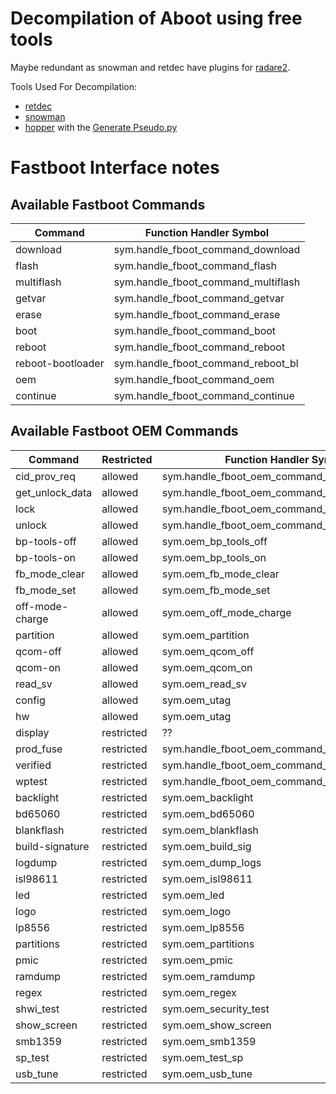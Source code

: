 # Decompilation of Aboot using free tools

Maybe redundant as snowman and retdec have plugins for [radare2](https://github.com/radare/radare2).

Tools Used For Decompilation:
* [retdec](https://retdec.com/)
* [snowman](https://github.com/yegord/snowman) 
* [hopper]() with the [Generate Pseudo.py](https://github.com/phracker/HopperScripts/blob/9468cdadb2c139d474662ae82716a5098e7350e4/Generate%20PseudoCode.py)


# Fastboot Interface notes
## Available Fastboot Commands
Command            | Function Handler Symbol
---                | ---
download           | sym.handle_fboot_command_download
flash              | sym.handle_fboot_command_flash
multiflash         | sym.handle_fboot_command_multiflash
getvar             | sym.handle_fboot_command_getvar
erase              | sym.handle_fboot_command_erase
boot               | sym.handle_fboot_command_boot
reboot             | sym.handle_fboot_command_reboot
reboot-bootloader  | sym.handle_fboot_command_reboot_bl
oem                | sym.handle_fboot_command_oem
continue           | sym.handle_fboot_command_continue

## Available Fastboot OEM Commands
Command          | Restricted  | Function Handler Symbol
---              | ---         | ---
cid_prov_req     | allowed     | sym.handle_fboot_oem_command_cid_prov_req
get_unlock_data  | allowed     | sym.handle_fboot_oem_command_get_unlock_data
lock             | allowed     | sym.handle_fboot_oem_command_lock
unlock           | allowed     | sym.handle_fboot_oem_command_unlock
bp-tools-off     | allowed     | sym.oem_bp_tools_off
bp-tools-on      | allowed     | sym.oem_bp_tools_on
fb_mode_clear    | allowed     | sym.oem_fb_mode_clear
fb_mode_set      | allowed     | sym.oem_fb_mode_set
off-mode-charge  | allowed     | sym.oem_off_mode_charge
partition        | allowed     | sym.oem_partition
qcom-off         | allowed     | sym.oem_qcom_off
qcom-on          | allowed     | sym.oem_qcom_on
read_sv          | allowed     | sym.oem_read_sv
config           | allowed     | sym.oem_utag
hw               | allowed     | sym.oem_utag
display          | restricted  | ??
prod_fuse        | restricted  | sym.handle_fboot_oem_command_prod_fuse
verified         | restricted  | sym.handle_fboot_oem_command_verified
wptest           | restricted  | sym.handle_fboot_oem_command_write_protect_test
backlight        | restricted  | sym.oem_backlight
bd65060          | restricted  | sym.oem_bd65060
blankflash       | restricted  | sym.oem_blankflash
build-signature  | restricted  | sym.oem_build_sig
logdump          | restricted  | sym.oem_dump_logs
isl98611         | restricted  | sym.oem_isl98611
led              | restricted  | sym.oem_led
logo             | restricted  | sym.oem_logo
lp8556           | restricted  | sym.oem_lp8556
partitions       | restricted  | sym.oem_partitions
pmic             | restricted  | sym.oem_pmic
ramdump          | restricted  | sym.oem_ramdump
regex            | restricted  | sym.oem_regex
shwi_test        | restricted  | sym.oem_security_test
show_screen      | restricted  | sym.oem_show_screen
smb1359          | restricted  | sym.oem_smb1359
sp_test          | restricted  | sym.oem_test_sp
usb_tune         | restricted  | sym.oem_usb_tune
